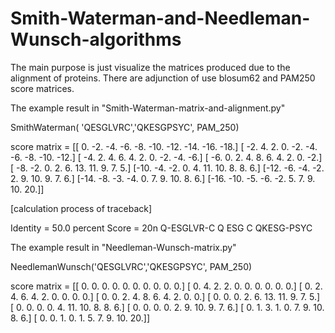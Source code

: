 # Smith-Waterman-and-Needleman-Wunsch-algorithms
The main purpose is just visualize the matrices produced due to the alignment of proteins. There are adjunction of use blosum62 and PAM250 score matrices.
 
The example result in "Smith-Waterman-matrix-and-alignment.py"

SmithWaterman( 'QESGLVRC','QKESGPSYC', PAM_250)

score matrix = 
[[  0.  -2.  -4.  -6.  -8. -10. -12. -14. -16. -18.]
 [ -2.   4.   2.   0.  -2.  -4.  -6.  -8. -10. -12.]
 [ -4.   2.   4.   6.   4.   2.   0.  -2.  -4.  -6.]
 [ -6.   0.   2.   4.   8.   6.   4.   2.   0.  -2.]
 [ -8.  -2.   0.   2.   6.  13.  11.   9.   7.   5.]
 [-10.  -4.  -2.   0.   4.  11.  10.   8.   8.   6.]
 [-12.  -6.  -4.  -2.   2.   9.  10.   9.   7.   6.]
 [-14.  -8.  -3.  -4.   0.   7.   9.  10.   8.   6.]
 [-16. -10.  -5.  -6.  -2.   5.   7.   9.  10.  20.]]

[calculation process of traceback]

Identity = 50.0 percent
Score = 20n
Q-ESGLVR-C
Q ESG    C
QKESG-PSYC

 
The example result in "Needleman-Wunsch-matrix.py"

NeedlemanWunsch('QESGLVRC','QKESGPSYC', PAM_250)

score matrix = 
[[ 0.  0.  0.  0.  0.  0.  0.  0.  0.  0.]
 [ 0.  4.  2.  2.  0.  0.  0.  0.  0.  0.]
 [ 0.  2.  4.  6.  4.  2.  0.  0.  0.  0.]
 [ 0.  0.  2.  4.  8.  6.  4.  2.  0.  0.]
 [ 0.  0.  0.  2.  6. 13. 11.  9.  7.  5.]
 [ 0.  0.  0.  0.  4. 11. 10.  8.  8.  6.]
 [ 0.  0.  0.  0.  2.  9. 10.  9.  7.  6.]
 [ 0.  1.  3.  1.  0.  7.  9. 10.  8.  6.]
 [ 0.  0.  1.  0.  1.  5.  7.  9. 10. 20.]]

